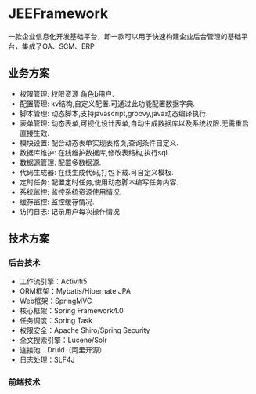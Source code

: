 # JEEFramework
一款企业信息化开发基础平台，即一款可以用于快速构建企业后台管理的基础平台，集成了OA、SCM、ERP
## 业务方案 ##
- 权限管理: 权限资源 角色b用户.
- 配置管理: kv结构,自定义配置.可通过此功能配置数据字典.
- 脚本管理: 动态脚本,支持javascript,groovy,java动态编译执行.
- 表单管理: 动态表单,可视化设计表单,自动生成数据库以及系统权限.无需重启直接生效.
- 模块设置: 配合动态表单实现表格页,查询条件自定义.
- 数据库维护: 在线维护数据库,修改表结构,执行sql.
- 数据源管理: 配置多数据源.
- 代码生成器: 在线生成代码,打包下载.可自定义模板.
- 定时任务: 配置定时任务,使用动态脚本编写任务内容.
- 系统监控: 监控系统资源使用情况.
- 缓存监控: 监控缓存情况.
- 访问日志: 记录用户每次操作情况

## 技术方案 ##
### 后台技术 ###
- 工作流引擎：Activiti5
- ORM框架：Mybatis/Hibernate JPA
- Web框架：SpringMVC
- 核心框架：Spring Framework4.0
- 任务调度：Spring Task
- 权限安全：Apache Shiro/Spring Security
- 全文搜索引擎：Lucene/Solr
- 连接池：Druid（阿里开源）
- 日志处理：SLF4J


### 前端技术 ###




